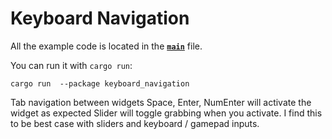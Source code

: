 # Keyboard Navigation
All the example code is located in the __[`main`](src/main.rs)__ file.

You can run it with `cargo run`:
```
cargo run  --package keyboard_navigation
```

Tab navigation between widgets
Space, Enter, NumEnter will activate the widget as expected
Slider will toggle grabbing when you activate. I find this to be best case with sliders and keyboard / gamepad inputs.

